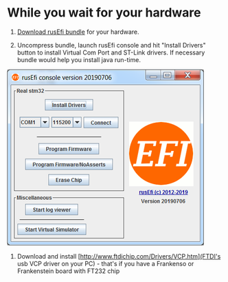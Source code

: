 # While you wait for your hardware #

1. [Download rusEfi bundle](Download) for your hardware. 

1. Uncompress bundle, launch rusEfi console and hit "Install Drivers" button to install Virtual Com Port and ST-Link drivers. If necessary bundle would help you install java run-time.

![console](FAQ/images/rusEfi_console/rusEfi_console_start_screen.png)

1. Download and install [http://www.ftdichip.com/Drivers/VCP.htm](FTDI's usb VCP driver on your PC) - that's if you have a Frankenso or Frankenstein board with FT232 chip 

